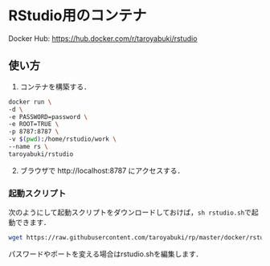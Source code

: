# RStudio用のコンテナ

Docker Hub: https://hub.docker.com/r/taroyabuki/rstudio

## 使い方

1. コンテナを構築する．

```bash
docker run \
-d \
-e PASSWORD=password \
-e ROOT=TRUE \
-p 8787:8787 \
-v $(pwd):/home/rstudio/work \
--name rs \
taroyabuki/rstudio
```

2. ブラウザで http://localhost:8787 にアクセスする．

### 起動スクリプト

次のようにして起動スクリプトをダウンロードしておけば，`sh rstudio.sh`で起動できます．

```bash
wget https://raw.githubusercontent.com/taroyabuki/rp/master/docker/rstudio.sh
```

パスワードやポートを変える場合はrstudio.shを編集します．
